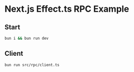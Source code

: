 # Next.js Effect.ts RPC Example

## Start

```bash
bun i && bun run dev
```

## Client
```bash
bun run src/rpc/client.ts
```

